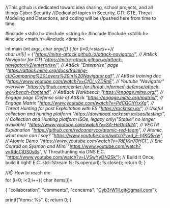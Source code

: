 //This github is dedicated toward idea sharing, school projects, and all things Cyber Security
//Dedicated topics in Security, CTI, CTE, Threat Modeling and Detections, and coding will be
//pushed here from time to time.

#include <stdio.h>
#include <string.h>
#include <fstream>
#include <stdlib.h>
#include <math.h>
#include <time.h>

int main (int argc, char *argv[])
{
  for (i=0;i<size;i++){  
  char url[i] = 
 {"https://mitre-attack.github.io/attack-navigator/",                                    // Att&ck Navigator for CTI
  "https://mitre-attack.github.io/attack-navigator/v2/enterprise/",                      // Att&ck "Enterprise" page
  "https://attack.mitre.org/docs/training-cti/Comparing%20Layers%20in%20Navigator.pdf",  // Att&ck training doc
  "https://www.youtube.com/watch?v=CfOl_yZDRnE",                                         // Youtube "Navigator" overview
  "https://github.com/center-for-threat-informed-defense/attack-workbench-frontend",     // Att&ack Workbench
  "https://engage.mitre.org/",                                                           // Engage page (Defense side of Att&ck
  "https://engage.mitre.org/matrix/",                                                    // Engage Matrix
  "https://www.youtube.com/watch?v=PdCQChYrxXg",                                         // Threat Hunting for post Exploitation with ES
  "https://rocknsm.io/",                                                                 // Useful collection and hunting platform
  "https://download.rocknsm.io/isos/testing/",                                           // Collection and Hunting platform ISOs, legacy only("Stable" no longer available)
  "https://www.youtube.com/watch?v=SA-HeOnOi2A",                                         // VECTR Explanation
  "https://github.com/redcanaryco/atomic-red-team",                                      // Atomic, what more can I say?
  "https://www.youtube.com/watch?v=d_E-hfKQ5Hw",                                         // Atomic Demo
  "https://www.youtube.com/watch?v=7dEfKn70HCI",                                         // Eric Conrad on Sysmon and Mimi*
  "https://www.youtube.com/watch?v=RdcCjDS0s6s",                                         // Threathunting via DNS E.C.
  "https://www.youtube.com/watch?v=LVSwYyDN2Sk"};                                        // Build it Once, build it right! E.C.
  std::fstream fs;
  fs.open(url);
  fs.close();
  return 0;
}


//📫 How to reach me                        
for (i=0; i<3;i++){
char items[i]=
  
{ "collaboration",
  "comments",
  "concerns",
  "Cyb3rW1ll.git@gmail.com"};
  
printf("items: %s", i);
return 0;
}
